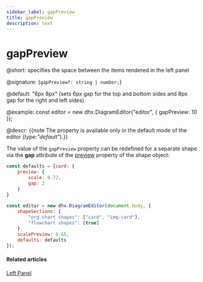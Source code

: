 ```yaml
---
sidebar_label: gapPreview
title: gapPreview
description: text
---
```


# gapPreview

@short: specifies the space between the items rendered in the left panel

@signature: {`gapPreview?: string | number;`}

@default: "6px 8px" (sets 6px gap for the top and bottom sides and 8px gap for the right and left sides)

@example:
const editor = new dhx.DiagramEditor("editor", {
    gapPreview: 10
});

@descr:
{{note The property is available only in the default mode of the editor (*type:"default"*).}}

The value of the `gapPreview` property can be redefined for a separate shape via the **gap** attribute of the [preview](../../../shapes/configuration_properties/#properties-specific-for-the-default-mode) property of the shape object:

~~~js
const defaults = {card: {
    preview: {
        scale: 0.72, 
        gap: 2
    }
}
 
const editor = new dhx.DiagramEditor(document.body, {
    shapeSections: {
        "org chart shapes": ["card", "img-card"],
        "flowchart shapes": [true]
    },
    scalePreview: 0.65,
    defaults: defaults         
});
~~~

#### Related articles

[Left Panel](../../../guides/diagram_editor/left_panel/)